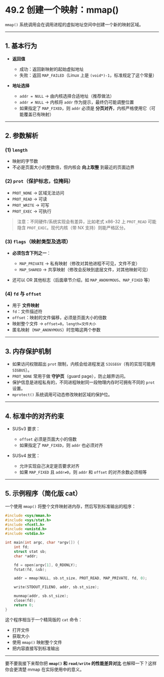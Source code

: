 
# 49.2 创建一个映射：mmap()

`mmap()` 系统调用会在调用进程的虚拟地址空间中创建一个新的映射区域。

---

## 1. 基本行为

* **返回值**

  * 成功：返回新映射的起始虚拟地址
  * 失败：返回 `MAP_FAILED`（Linux 上是 `(void*)-1`，标准规定了这个常量）

* **地址选择**

  * `addr = NULL` → 由内核选择合适地址（推荐做法）
  * `addr ≠ NULL` → 内核将 `addr` 作为提示，最终仍可能调整位置
  * 如果指定了 `MAP_FIXED`，则 `addr` 必须是 **分页对齐**，内核严格使用它（可能覆盖已有映射）

---

## 2. 参数解析

### (1) `length`

* 映射的字节数
* 不必是页面大小的整数倍，但内核会 **向上取整** 到最近的页面边界

### (2) `prot`（保护标志，位掩码）

* `PROT_NONE` → 区域无法访问
* `PROT_READ` → 可读
* `PROT_WRITE` → 可写
* `PROT_EXEC` → 可执行

> 注意：不同硬件/系统实现会有差异，比如老式 x86-32 上 `PROT_READ` 可能隐含 `PROT_EXEC`。现代内核（带 NX 支持）则能严格区分。

### (3) `flags`（映射类型及选项）

* **必须包含下列之一**：

  * `MAP_PRIVATE` → 私有映射（修改对其他进程不可见，文件不变）
  * `MAP_SHARED` → 共享映射（修改会反映到底层文件，对其他映射可见）
* 还可以 OR 其他标志（后面章节介绍，如 `MAP_ANONYMOUS`、`MAP_FIXED` 等）

### (4) `fd` 与 `offset`

* 用于 **文件映射**
* `fd`：文件描述符
* `offset`：映射的文件偏移，必须是页面大小的倍数
* 映射整个文件 → `offset=0`，`length=文件大小`
* 匿名映射（`MAP_ANONYMOUS`）时忽略这两个参数

---

## 3. 内存保护机制

* 如果访问权限超出 `prot` 限制，内核会给进程发送 `SIGSEGV`（有的实现可能用 `SIGBUS`）。
* `PROT_NONE` 常用于做 **守护页**（guard page），防止越界访问。
* 保护信息是进程私有的，不同进程映射同一段物理内存时可拥有不同的 `prot` 设置。
* `mprotect()` 系统调用可动态修改映射区域的保护位。

---

## 4. 标准中的对齐约束

* SUSv3 要求：

  * `offset` 必须是页面大小的倍数
  * 如果指定了 `MAP_FIXED`，则 `addr` 也必须对齐
* SUSv4 放宽：

  * 允许实现自己决定是否要求对齐
  * 如果 `MAP_FIXED` 且 `addr≠0`，则 `addr` 和 `offset` 的对齐余数必须相等

---

## 5. 示例程序（简化版 cat）

一个使用 `mmap()` 将整个文件映射进内存，然后写到标准输出的程序：

```c
#include <sys/mman.h>
#include <sys/stat.h>
#include <fcntl.h>
#include <unistd.h>
#include <stdio.h>

int main(int argc, char *argv[]) {
    int fd;
    struct stat sb;
    char *addr;

    fd = open(argv[1], O_RDONLY);
    fstat(fd, &sb);

    addr = mmap(NULL, sb.st_size, PROT_READ, MAP_PRIVATE, fd, 0);

    write(STDOUT_FILENO, addr, sb.st_size);

    munmap(addr, sb.st_size);
    close(fd);
    return 0;
}
```

这个程序相当于一个精简版的 `cat` 命令：

* 打开文件
* 获取大小
* 使用 `mmap()` 映射整个文件
* 把内容直接写到标准输出

---

要不要我接下来帮你把 **`mmap()` 和 `read/write` 的性能差异对比** 也解释一下？这样你会更清楚 mmap 在实际使用中的意义。

